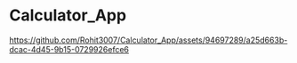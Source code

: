 # Calculator_App

https://github.com/Rohit3007/Calculator_App/assets/94697289/a25d663b-dcac-4d45-9b15-0729926efce6

